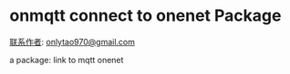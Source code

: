 # onmqtt connect to onenet Package


[联系作者](): onlytao970@gmail.com

a package: link to mqtt onenet
